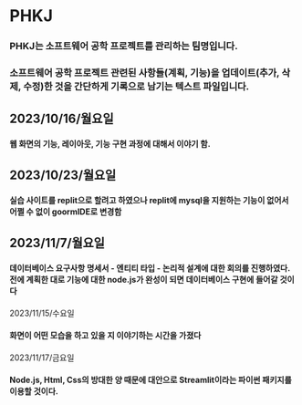 PHKJ
=============
### PHKJ는 소프트웨어 공학 프로젝트를 관리하는 팀명입니다.
### 소프트웨어 공학 프로젝트 관련된 사항들(계획, 기능)을 업데이트(추가, 삭제, 수정)한 것을 간단하게 기록으로 남기는 텍스트 파일입니다.

2023/10/16/월요일
-------------
#### 웹 화면의 기능, 레이아웃, 기능 구현 과정에 대해서 이야기 함.

2023/10/23/월요일
-------------
#### 실습 사이트를 replit으로 할려고 하였으나 replit에 mysql을 지원하는 기능이 없어서 어쩔 수 없이 goormIDE로 변경함

2023/11/7/월요일
-------------
#### 데이터베이스 요구사항 명세서 - 엔티티 타입 - 논리적 설계에 대한 회의를 진행하였다. 전에 계획한 대로 기능에 대한 node.js가 완성이 되면 데이터베이스 구현에 들어갈 것이다

2023/11/15/수요일
#### 화면이 어떤 모습을 하고 있을 지 이야기하는 시간을 가졌다

2023/11/17/금요일
#### Node.js, Html, Css의 방대한 양 때문에 대안으로 Streamlit이라는 파이썬 패키지를 이용할 것이다.
